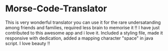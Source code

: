 # Morse-Code-Translator
This is very wonderful translator you can use it for the rare undersatanding among friends and families, required less brain to memorise it !!
I have just contributed to this awesome app and i love it. Included a styling file, made it responsive with dedication, added a mapping character "space" in java script. I love beauty !!
 
